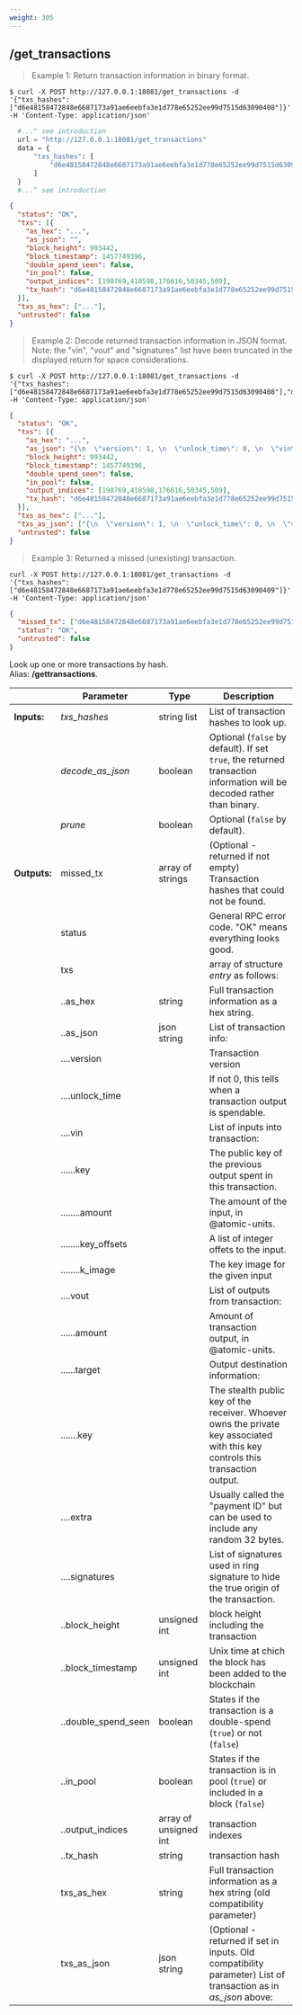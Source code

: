 ```yaml
---
weight: 305
---
```


## **/get_transactions**

> Example 1: Return transaction information in binary format.

```shell
$ curl -X POST http://127.0.0.1:18081/get_transactions -d '{"txs_hashes":["d6e48158472848e6687173a91ae6eebfa3e1d778e65252ee99d7515d63090408"]}' -H 'Content-Type: application/json'
```
```python
  #...^ see introduction
  url = "http://127.0.0.1:18081/get_transactions"
  data = {
      "txs_hashes": [
          "d6e48158472848e6687173a91ae6eebfa3e1d778e65252ee99d7515d63090408"
      ]
  }
  #...^ see introduction
```
```json
{
  "status": "OK",
  "txs": [{
    "as_hex": "...",
    "as_json": "",
    "block_height": 993442,
    "block_timestamp": 1457749396,
    "double_spend_seen": false,
    "in_pool": false,
    "output_indices": [198769,418598,176616,50345,509],
    "tx_hash": "d6e48158472848e6687173a91ae6eebfa3e1d778e65252ee99d7515d63090408"
  }],
  "txs_as_hex": ["..."],
  "untrusted": false
}
```

> Example 2: Decode returned transaction information in JSON format. Note: the "vin", "vout" and "signatures" list have been truncated in the displayed return for space considerations.

```shell
$ curl -X POST http://127.0.0.1:18081/get_transactions -d '{"txs_hashes":["d6e48158472848e6687173a91ae6eebfa3e1d778e65252ee99d7515d63090408"],"decode_as_json":true}' -H 'Content-Type: application/json'
```
```json
{
  "status": "OK",
  "txs": [{
    "as_hex": "...",
    "as_json": "{\n  \"version\": 1, \n  \"unlock_time\": 0, \n  \"vin\": [ {\n      \"key\": {\n        \"amount\": 9999999999, \n        \"key_offsets\": [ 691\n        ], \n        \"k_image\": \"6ebee1b651a8da723462b4891d471b990ddc226049a0866d3029b8e2f75b7012\"\n      }\n    }, {\n      \"key\": {\n        \"amount\": 9000000000000, \n        \"key_offsets\": [ 175760\n        ], \n        \"k_image\": \"200bd02b70ee707441a8863c5279b4e4d9f376dc97a140b1e5bc7d72bc508069\"\n      }\n    }, ... \n  ], \n  \"vout\": [ {\n      \"amount\": 60000000000, \n      \"target\": {\n        \"key\": \"8c792dea94dab48160e067fb681edd6247ba375281fbcfedc03cb970f3b98e2d\"\n      }\n    }, {\n      \"amount\": 700000000000, \n      \"target\": {\n        \"key\": \"1ab33e69737e157d23e33274c42793be06a8711670e73fa10ecebc604f87cc71\"\n      }\n    }, ... \n  ], \n  \"extra\": [ 1, 3, 140, 109, 156, 205, 47, 148, 153, 9, 17, 93, 83, 33, 162, 110, 152, 1, 139, 70, 121, 19, 138, 10, 44, 6, 55, 140, 242, 124, 143, 219, 172\n  ], \n  \"signatures\": [ \"fd82214a59c99d9251fa00126d353f9cf502a80d8993a6c223e3c802a40ab405555637f495903d3ba558312881e586d452e6e95826d8e128345f6c0a8f9f350e\", \"8c04ef50cf34afa3a9ec19c457143496f8cf7045ed869b581f9efa2f1d65e30f1cec5272b00e9c61a34bdd3c78cf82ae8ef4df3132f70861391069b9c255cd08\", ... ]\n}",
    "block_height": 993442,
    "block_timestamp": 1457749396,
    "double_spend_seen": false,
    "in_pool": false,
    "output_indices": [198769,418598,176616,50345,509],
    "tx_hash": "d6e48158472848e6687173a91ae6eebfa3e1d778e65252ee99d7515d63090408"
  }],
  "txs_as_hex": ["..."],
  "txs_as_json": ["{\n  \"version\": 1, \n  \"unlock_time\": 0, \n  \"vin\": [ {\n      \"key\": {\n        \"amount\": 9999999999, \n        \"key_offsets\": [ 691\n        ], \n        \"k_image\": \"6ebee1b651a8da723462b4891d471b990ddc226049a0866d3029b8e2f75b7012\"\n      }\n    }, {\n      \"key\": {\n        \"amount\": 9000000000000, \n        \"key_offsets\": [ 175760\n        ], \n        \"k_image\": \"200bd02b70ee707441a8863c5279b4e4d9f376dc97a140b1e5bc7d72bc508069\"\n      }\n    }, ... \n  ], \n  \"vout\": [ {\n      \"amount\": 60000000000, \n      \"target\": {\n        \"key\": \"8c792dea94dab48160e067fb681edd6247ba375281fbcfedc03cb970f3b98e2d\"\n      }\n    }, {\n      \"amount\": 700000000000, \n      \"target\": {\n        \"key\": \"1ab33e69737e157d23e33274c42793be06a8711670e73fa10ecebc604f87cc71\"\n      }\n    }, ... \n  ], \n  \"extra\": [ 1, 3, 140, 109, 156, 205, 47, 148, 153, 9, 17, 93, 83, 33, 162, 110, 152, 1, 139, 70, 121, 19, 138, 10, 44, 6, 55, 140, 242, 124, 143, 219, 172\n  ], \n  \"signatures\": [ \"fd82214a59c99d9251fa00126d353f9cf502a80d8993a6c223e3c802a40ab405555637f495903d3ba558312881e586d452e6e95826d8e128345f6c0a8f9f350e\", \"8c04ef50cf34afa3a9ec19c457143496f8cf7045ed869b581f9efa2f1d65e30f1cec5272b00e9c61a34bdd3c78cf82ae8ef4df3132f70861391069b9c255cd08\", ... ]\n}"],
  "untrusted": false
}
```
> Example 3: Returned a missed (unexisting) transaction.

```shell
curl -X POST http://127.0.0.1:18081/get_transactions -d '{"txs_hashes":["d6e48158472848e6687173a91ae6eebfa3e1d778e65252ee99d7515d63090409"]}' -H 'Content-Type: application/json'
```
```json
{
  "missed_tx": ["d6e48158472848e6687173a91ae6eebfa3e1d778e65252ee99d7515d63090409"],
  "status": "OK",
  "untrusted": false
}
```

Look up one or more transactions by hash.  
Alias: **/gettransactions**.  


|             | Parameter           | Type                  | Description
| ---         | ---                 | ---                   | ---
|**Inputs:**  | *txs_hashes*        | string list           | List of transaction hashes to look up.
|             | *decode_as_json*    | boolean               | Optional (`false` by default). If set `true`, the returned transaction information will be decoded rather than binary.
|             | *prune*             | boolean               | Optional (`false` by default).
|**Outputs:** | missed_tx           | array of strings      | (Optional - returned if not empty) Transaction hashes that could not be found.
|             | status              |                       | General RPC error code. "OK" means everything looks good.
|             | txs                 |                       | array of structure *entry* as follows:
|             | ..as_hex            | string                | Full transaction information as a hex string.
|             | ..as_json           | json string           |  List of transaction info:
|             | ....version         |                       | Transaction version
|             | ....unlock_time     |                       | If not 0, this tells when a transaction output is spendable.
|             | ....vin             |                       | List of inputs into transaction:
|             | ......key           |                       | The public key of the previous output spent in this transaction.
|             | ........amount      |                       | The amount of the input, in @atomic-units.
|             | ........key_offsets |                       | A list of integer offets to the input.
|             | ........k_image     |                       | The key image for the given input
|             | ....vout            |                       | List of outputs from transaction:
|             | ......amount        |                       | Amount of transaction output, in @atomic-units.
|             | ......target        |                       | Output destination information:
|             | .......key          |                       | The stealth public key of the receiver. Whoever owns the private key associated with this key controls this transaction output.
|             | ....extra           |                       | Usually called the "payment ID" but can be used to include any random 32 bytes.
|             | ....signatures      |                       | List of signatures used in ring signature to hide the true origin of the transaction.
|             | ..block_height      | unsigned int          | block height including the transaction
|             | ..block_timestamp   | unsigned int          | Unix time at chich the block has been added to the blockchain
|             | ..double_spend_seen | boolean               | States if the transaction is a double-spend (`true`) or not (`false`)
|             | ..in_pool           | boolean               | States if the transaction is in pool (`true`) or included in a block (`false`)
|             | ..output_indices    | array of unsigned int | transaction indexes
|             | ..tx_hash           | string                | transaction hash
|             | txs_as_hex          | string                | Full transaction information as a hex string (old compatibility parameter)
|             | txs_as_json         | json string           | (Optional - returned if set in inputs. Old compatibility parameter) List of transaction as in *as_json* above:

